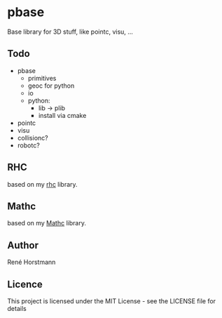 # pbase
Base library for 3D stuff, like pointc, visu, ...

## Todo
- pbase
  - primitives
  - geoc for python
  - io
  - python:
    - lib -> plib
    - install via cmake
- pointc
- visu
- collisionc?
- robotc?

## RHC
based on my [rhc](https://github.com/renehorstmann/rhc) library.

## Mathc
based on my [Mathc](https://github.com/renehorstmann/Mathc) library.

## Author

René Horstmann

## Licence

This project is licensed under the MIT License - see the LICENSE file for details

